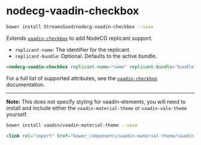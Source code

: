 # nodecg-vaadin-checkbox

```sh
bower install StreamsGood/nodecg-vaadin-checkbox --save
```

Extends [`vaadin-checkbox`](https://vaadin.com/elements/vaadin-checkbox/) to add NodeCG replicant support.
* `replicant-name`: The identifier for the replicant.
* `replicant-bundle`: Optional. Defaults to the active bundle.

```html
<nodecg-vaadin-checkbox replicant-name="name" replicant-bundle="bundle"></nodecg-vaadin-checkbox>
```

For a full list of supported attributes, see the [`vaadin-checkbox`](https://vaadin.com/elements/vaadin-checkbox/) documentation.

---

**Note:** This does not specify styling for vaadin-elements, you will need to install and include either the `vaadin-material-theme` or `vaadin-valo-theme` yourself.

```sh
bower install vaadin/vaadin-material-theme --save
```

```html
<link rel="import" href="bower_components/vaadin-material-theme/vaadin-checkbox.html">
```